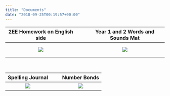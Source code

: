 ```yaml
---
title: "Documents"
date: "2018-09-25T00:19:57+00:00"
---
```


2EE Homework on English side | &nbsp; &nbsp; | Year 1 and 2 Words and Sounds Mat
:---: | --- | :----:
[![](/images/year2Homework.png)](/docs/year2Homework.pdf) | &nbsp; &nbsp; | [![](/images/wordsAndSoundsMat.png)](/docs/wordsAndSoundsMat.pdf)

&nbsp;

Spelling Journal | &nbsp; &nbsp; | Number Bonds
:---: | --- | :---:
[![](/images/spellingJournal.png)](/docs/spellingJournal.pdf) | &nbsp; &nbsp; | [![](/images/numberBonds.png)](/docs/numberBonds.pdf)
